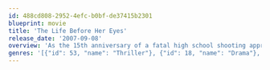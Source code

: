 ```yaml
---
id: 488cd808-2952-4efc-b0bf-de37415b2301
blueprint: movie
title: 'The Life Before Her Eyes'
release_date: '2007-09-08'
overview: 'As the 15th anniversary of a fatal high school shooting approaches, former pupil Diana McFee is haunted by memories of the tragedy. After losing her best friend Maureen in the attack, Diana has been profoundly affected by the incident - her seemingly perfect life shaped by the events of that day.'
genres: '[{"id": 53, "name": "Thriller"}, {"id": 18, "name": "Drama"}, {"id": 9648, "name": "Mystery"}]'
---
```

